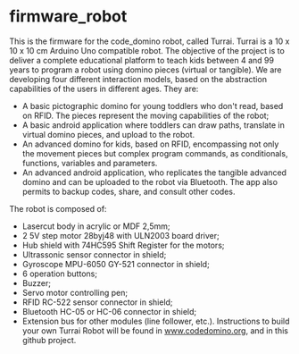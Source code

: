 # firmware_robot
This is the firmware for the code_domino robot, called Turrai. Turrai is a 10 x 10 x 10 cm Arduino Uno compatible robot. 
The objective of the project is to deliver a complete educational platform to teach kids between 4 and 99 years to program a robot using domino pieces (virtual or tangible). We are developing four different interaction models, based on the abstraction capabilities of the users in different ages. They are:
* A basic pictographic domino for young toddlers who don't read, based on RFID. The pieces represent the moving capabilities of the robot;
* A basic android application where toddlers can draw paths, translate in virtual domino pieces, and upload to the robot.
* An advanced domino for kids, based on RFID, encompassing not only the movement pieces but complex program commands, as conditionals, functions, variables and parameters.
* An advanced android application, who replicates the tangible advanced domino and can be uploaded to the robot via Bluetooth. The app also permits to backup codes, share, and consult other codes. 

The robot is composed of: 
* Lasercut body in acrylic or MDF 2,5mm;
* 2 5V step motor 28byj48 with ULN2003 board driver;
* Hub shield with 74HC595 Shift Register for the motors;
* Ultrassonic sensor connector in shield;
* Gyroscope MPU-6050 GY-521 connector in shield;
* 6 operation buttons;
* Buzzer;
* Servo motor controlling pen;
* RFID RC-522 sensor connector in shield;
* Bluetooth HC-05 or HC-06 connector in shield;
* Extension bus for other modules (line follower, etc.).
Instructions to build your own Turrai Robot will be found in www.codedomino.org, and in this github project.
